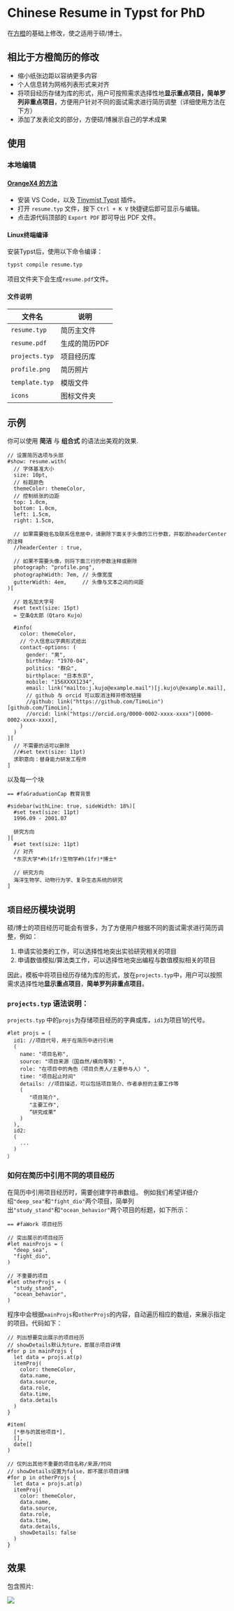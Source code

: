 # Chinese Resume in Typst for PhD

在[方橙](https://github.com/OrangeX4/Chinese-Resume-in-Typst)的基础上修改，使之适用于硕/博士。

## 相比于方橙简历的修改
- 缩小纸张边距以容纳更多内容
- 个人信息转为网格列表形式来对齐
- 将项目经历存储为库的形式，用户可按照需求选择性地**显示重点项目，简单罗列非重点项目**，方便用户针对不同的面试需求进行简历调整（详细使用方法在下方）
- 添加了发表论文的部分，方便硕/博展示自己的学术成果

## 使用

### 本地编辑

#### [OrangeX4 的方法](https://github.com/OrangeX4/Chinese-Resume-in-Typst)

- 安装 VS Code，以及 [Tinymist Typst](https://marketplace.visualstudio.com/items?itemName=myriad-dreamin.tinymist) 插件。
- 打开 `resume.typ` 文件，按下 `Ctrl + K V` 快捷键后即可显示与编辑。
- 点击源代码顶部的 `Export PDF` 即可导出 PDF 文件。

#### Linux终端编译
安装Typst后，使用以下命令编译：
```bash
typst compile resume.typ
```
项目文件夹下会生成`resume.pdf`文件。

#### 文件说明

| 文件名         | 说明          |
| ---            | ---           |
| `resume.typ`   | 简历主文件    |
| `resume.pdf`   | 生成的简历PDF |
| `projects.typ` | 项目经历库    |
| `profile.png`  | 简历照片      |
| `template.typ` | 模版文件      |
| `icons`        | 图标文件夹    |


## 示例

你可以使用 **简洁** 与 **组合式** 的语法出美观的效果.

```typst
// 设置简历选项与头部
#show: resume.with(
  // 字体基准大小
  size: 10pt,
  // 标题颜色
  themeColor: themeColor,
  // 控制纸张的边距
  top: 1.0cm,
  bottom: 1.0cm,
  left: 1.5cm,
  right: 1.5cm,

  // 如果需要姓名及联系信息居中，请删除下面关于头像的三行参数，并取消headerCenter的注释
  //headerCenter : true,
  
  // 如果不需要头像，则将下面三行的参数注释或删除
  photograph: "profile.png",
  photographWidth: 7em, // 头像宽度
  gutterWidth: 4em,     // 头像与文本之间的间距
)[

  // 姓名加大字号
  #set text(size: 15pt)
  = 空条Q太郎（Qtaro Kujo）

  #info(
    color: themeColor,
    // 个人信息以字典形式给出
    contact-options: (
      gender: "男",
      birthday: "1970-04",
      politics: "群众",
      birthplace: "日本东京",
      mobile: "156XXXX1234",
      email: link("mailto:j.kujo@example.mail")[j.kujo\@example.mail],
      // github 与 orcid 可以取消注释并修改链接
      //github: link("https://github.com/TimoLin")[github.com/TimoLin],
      //orcid: link("https://orcid.org/0000-0002-xxxx-xxxx")[0000-0002-xxxx-xxxx],
    )  
  )
][
  // 不需要的话可以删除
  //#set text(size: 11pt)
  求职意向：替身能力研发工程师
]
```

以及每一个块

```typst
== #faGraduationCap 教育背景

#sidebar(withLine: true, sideWidth: 18%)[
  #set text(size: 11pt)
  1996.09 - 2001.07

  研究方向
][
  #set text(size: 11pt)
  // 对齐
  *东京大学*#h(1fr)生物学#h(1fr)*博士*

  // 研究方向
  海洋生物学、动物行为学、复杂生态系统的研究
]
```

## `项目经历`模块说明
硕/博士的项目经历可能会有很多，为了方便用户根据不同的面试需求进行简历调整，例如：
1. 申请实验类的工作，可以选择性地突出实验研究相关的项目
2. 申请数值模拟/算法类工作，可以选择性地突出编程与数值模拟相关的项目

因此，模板中将项目经历存储为库的形式，放在`projects.typ`中，用户可以按照需求选择性地**显示重点项目**，**简单罗列非重点项目**。

### `projects.typ` 语法说明：
`projects.typ` 中的`projs`为存储项目经历的字典或库，`id1`为项目1的代号。

```typst
#let projs = (
  id1: //项目代号，用于在简历中进行引用
  (
    name: "项目名称",
    source: "项目来源（国自然/横向等等）",
    role: "在项目中的角色（项目负责人/主要参与人）",
    time: "项目起止时间"
    details: //项目描述，可以包括项目简介、作者承担的主要工作等 
    (
       "项目简介",
       "主要工作",
       ”研究成果“
    )
  ),
  id2:
  (
    ...
  )
）
```

### 如何在简历中引用不同的项目经历
在简历中引用项目经历时，需要创建字符串数组。
例如我们希望详细介绍`"deep_sea"`和`"fight_dio"`两个项目，简单列出`"study_stand"`和`"ocean_behavior"`两个项目的标题，如下所示：
```typst
== #faWork 项目经历

// 突出展示的项目经历
#let mainProjs = (
  "deep_sea",
  "fight_dio",
)

// 不重要的项目
#let otherProjs = (
  "study_stand",
  "ocean_behavior",
)

```
程序中会根据`mainProjs`和`otherProjs`的内容，自动遍历相应的数组，来展示指定的项目。代码如下：
```typst
// 列出想要突出展示的项目经历
// showDetails默认为ture，即展示项目详情
#for p in mainProjs {
  let data = projs.at(p)
  itemProj(
    color: themeColor,
    data.name,
    data.source,
    data.role,
    data.time,
    data.details
  )
}

#item(
  [*参与的其他项目*],
  [],
  date[]
)

// 仅列出其他不重要的项目名称/来源/时间
// showDetails设置为false，即不展示项目详情
#for p in otherProjs {
  let data = projs.at(p)
  itemProj(
    color: themeColor,
    data.name,
    data.source,
    data.role,
    data.time,
    data.details,
    showDetails: false
  )
}
```

## 效果

包含照片:

![](examples/resume-P3.jpg)


